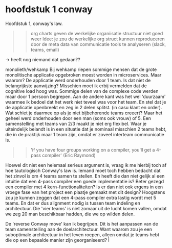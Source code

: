 # hoofdstuk 1 conway

Hoofdstuk 1, conway's law. 
>> org charts geven de werkelijke organiisatie structuur niet goed weer
Idee: je zou de werkelijke org struct kunnen reproduceren door de meta data van communicatie tools te analyseren (slack, teams, email)

-> heeft nog niemand dat gedaan??


monolieth/wehkamp
Bij wehkamp riepen sommige mensen dat de grote monolitische applicatie opgebroken moest worden in microservices. 
Maar waarom?
De applicatie werd onderhouden door 1 team. Is dat niet de belangrijkste aanwijzing?
Misschien moet ik erbij vermelden dat de cognitive load hoog was. Sommige delen van de complexe code werden maar door 1 persoon begrepen. Aan de andere kant was het wel 'duurzaam' waarmee ik bedoel dat het werk niet teveel was voor het team.
En stel dat je de applicatie openbreekt en zeg in 2 delen splitst. (in casu klant en order). Wat schiet je daarmee op als je niet bijbehorende teams creeert? Maar het geheel werd onderhouden door een man (soms ook vrouw) of 5. Een samenstelling met teams van 2/3 maakt je niet erg flexibel. Waar je uiteindelijk belandt is in een situatie dat je nominaal misschien 2 teams hebt, die in de praktijk maar 1 team zijn, omdat er zoveel interteam communicatie is.


>>'if you have four groups working on a compiler, you'll get a 4-pass compiler' (Eric Raymond)

Hoewel dit niet een helemaal serieus argument is, vraag ik me hierbij toch af hoe tautologisch Conway's law is. Iemand moet toch hebben bedacht dat het zinvol is om 4 teams samen te stellen. En heeft die dan niet gelijk al een intuitie dat een 4-pass compiler een goede implementatie is? Beter gezegd een compiler met 4 kern-functionaliteiten?
Is er dan  niet ook ergens in een vroege fase van het project een plaatje gemaakt met dit design?
Hoogstens zou je kunnen zeggen dat een 4-pass compiler extra lastig wordt met 5 teams. En dat er dus alignment nodig is tussen team indeling en architectuur. 
Die 'vier teams' is niet zomaar uit de lucht komen vallen, omdat we zeg 20 man beschikbaar hadden, die we op wilden delen. 

De 'reverse Conway move' kan ik begrijpen. Dit is het aanpassen van de team samenstelling aan de doelarchitectuur. Want waarom zou je een suboptimale architectuur in het leven roepen, alleen omdat je teams hebt die op een bepaalde manier zijn georganiseerd?
Ì
